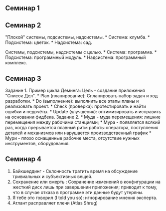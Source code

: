 ## Семинар 1



## Семинар 2

"Плохой" системы, подсистемы, надсистемы.
    * Система: клумба.
    * Подсистема: цветок.
    * Надсистема: сад.
    
Системы, подсистемы, надсистемы с целью.
    * Система: программа.
    * Подсистема: программный модуль.
    * Надсистема: программный комплекс.

## Семинар 3

Задание 1. Пример цикла Деминга: Цель - создание приложения "Cписок Дел".
    * Plan (планирование): Cпланировать набор задач и ход разработки.
    * Do (выполнение): выполнить все этапы планы и реализовать проект.
    * Check (проверка): протестировать и найти ошибки и недочёты.
    * Update (улучшения): оптимизировать и исправить на основании фидбека.
Задание 2.
    * Муда - муда перемещения: лишние перемещения между рабочими станциями;
    * Мура - появляется всякий раз, когда прерывается плавный ритм работы оператора, поступления деталей и механизмов или нарушается производственный график
    * Мури - плохо оснащенные рабочие места, отсутствие нужных инструментов, оборудования.


## Семинар 4
1. Байкшеддинг - Склонность тратить время на обсуждение тривиальных и субъективных вещей.
2. Сохранение или смерть : Сохранение изменений в конфигурации на жесткий диск лишь при завершении приложения; приводит к тому, что в случае отказа в программе эти данные будут утеряны.
3. Я тебе это говорил (I told you so): игнорирование мнения эксперта.
4. Атлант расправляет плечи (Atlas Shrug)
